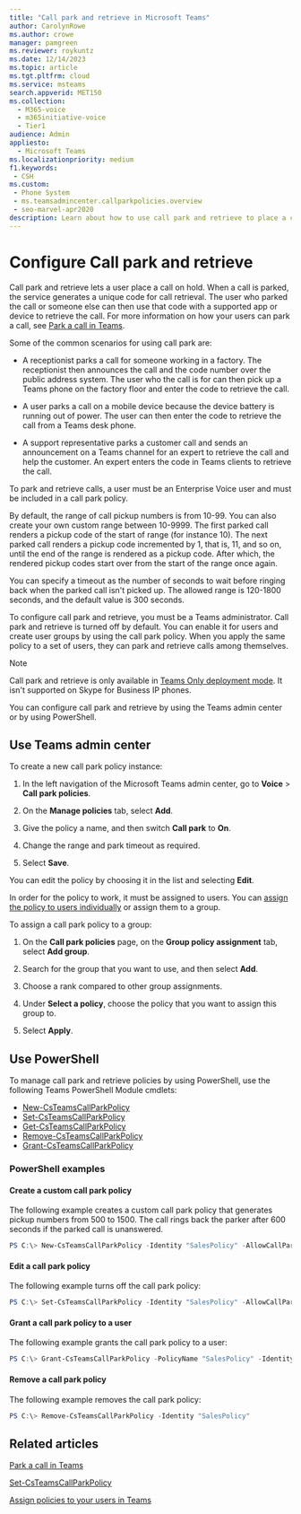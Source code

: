 ```yaml
---
title: "Call park and retrieve in Microsoft Teams"
author: CarolynRowe
ms.author: crowe
manager: pamgreen
ms.reviewer: roykuntz
ms.date: 12/14/2023
ms.topic: article
ms.tgt.pltfrm: cloud
ms.service: msteams
search.appverid: MET150
ms.collection: 
  - M365-voice
  - m365initiative-voice
  - Tier1
audience: Admin
appliesto: 
  - Microsoft Teams
ms.localizationpriority: medium
f1.keywords: 
 - CSH
ms.custom: 
 - Phone System
 - ms.teamsadmincenter.callparkpolicies.overview
 - seo-marvel-apr2020
description: Learn about how to use call park and retrieve to place a call on hold in Microsoft Teams.
---
```


# Configure Call park and retrieve

Call park and retrieve lets a user place a call on hold. When a call is parked, the service generates a unique code for call retrieval. The user who parked the call or someone else can then use that code with a supported app or device to retrieve the call. For more information on how your users can park a call, see [Park a call in Teams](https://support.office.com/article/park-a-call-in-teams-8538c063-d676-4e9a-8045-fc3b7299bb2f).

Some of the common scenarios for using call park are:

- A receptionist parks a call for someone working in a factory. The receptionist then announces the call and the code number over the public address system. The user who the call is for can then pick up a Teams phone on the factory floor and enter the code to retrieve the call.

- A user parks a call on a mobile device because the device battery is running out of power. The user can then enter the code to retrieve the call from a Teams desk phone.

- A support representative parks a customer call and sends an announcement on a Teams channel for an expert to retrieve the call and help the customer. An expert enters the code in Teams clients to retrieve the call.

To park and retrieve calls, a user must be an Enterprise Voice user and must be included in a call park policy.

By default, the range of call pickup numbers is from 10-99. You can also create your own custom range between 10-9999. The first parked call renders a pickup code of the start of range (for instance 10). The next parked call renders a pickup code incremented by 1, that is, 11, and so on, until the end of the range is rendered as a pickup code. After which, the rendered pickup codes start over from the start of the range once again.

You can specify a timeout as the number of seconds to wait before ringing back when the parked call isn't picked up. The allowed range is 120-1800 seconds, and the default value is 300 seconds.

To configure call park and retrieve, you must be a Teams administrator. Call park and retrieve is turned off by default. You can enable it for users and create user groups by using the call park policy. When you apply the same policy to a set of users, they can park and retrieve calls among themselves.

> [!NOTE]
> Call park and retrieve is only available in [Teams Only deployment mode](teams-and-skypeforbusiness-coexistence-and-interoperability.md). It isn't supported on Skype for Business IP phones.

You can configure call park and retrieve by using the Teams admin center or by using PowerShell.

## Use Teams admin center

To create a new call park policy instance:

1. In the left navigation of the Microsoft Teams admin center, go to **Voice** > **Call park policies**.

2. On the **Manage policies** tab, select **Add**.

3. Give the policy a name, and then switch **Call park** to **On**.

4. Change the range and park timeout as required.

5. Select **Save**.

You can edit the policy by choosing it in the list and selecting **Edit**.

In order for the policy to work, it must be assigned to users. You can [assign the policy to users individually](assign-policies-users-and-groups.md) or assign them to a group.

To assign a call park policy to a group:

1. On the **Call park policies** page, on the **Group policy assignment** tab, select **Add group**.

2. Search for the group that you want to use, and then select **Add**.

3. Choose a rank compared to other group assignments.

4. Under **Select a policy**, choose the policy that you want to assign this group to.

5. Select **Apply**.

## Use PowerShell

To manage call park and retrieve policies by using PowerShell, use the following Teams PowerShell Module cmdlets:

- [New-CsTeamsCallParkPolicy](/powershell/module/skype/new-csteamscallparkpolicy)
- [Set-CsTeamsCallParkPolicy](/powershell/module/skype/set-csteamscallparkpolicy)
- [Get-CsTeamsCallParkPolicy](/powershell/module/skype/get-csteamscallparkpolicy)
- [Remove-CsTeamsCallParkPolicy](/powershell/module/skype/remove-csteamscallparkpolicy)
- [Grant-CsTeamsCallParkPolicy](/powershell/module/skype/grant-csteamscallparkpolicy)

### PowerShell examples

#### Create a custom call park policy

The following example creates a custom call park policy that generates pickup numbers from 500 to 1500. The call rings back the parker after 600 seconds if the parked call is unanswered.

```powershell
PS C:\> New-CsTeamsCallParkPolicy -Identity "SalesPolicy" -AllowCallPark $true -PickupRangeStart 500 -PickupRangeEnd 1500 -ParkTimeoutSeconds 600
```

#### Edit a call park policy

The following example turns off the call park policy:

```powershell
PS C:\> Set-CsTeamsCallParkPolicy -Identity "SalesPolicy" -AllowCallPark $false
```

#### Grant a call park policy to a user

The following example grants the call park policy to a user:

```powershell
PS C:\> Grant-CsTeamsCallParkPolicy -PolicyName "SalesPolicy" -Identity Ken.Myer@contoso.com
```

#### Remove a call park policy

The following example removes the call park policy:

```powershell
PS C:\> Remove-CsTeamsCallParkPolicy -Identity "SalesPolicy"
```

## Related articles

[Park a call in Teams](https://support.office.com/article/park-a-call-in-teams-8538c063-d676-4e9a-8045-fc3b7299bb2f)

[Set-CsTeamsCallParkPolicy](/powershell/module/skype/set-csteamscallparkpolicy)

[Assign policies to your users in Teams](policy-assignment-overview.md)
